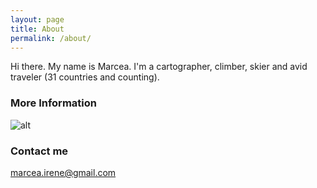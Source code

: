 ```yaml
---
layout: page
title: About
permalink: /about/
---
```


Hi there. My name is Marcea. I'm a cartographer, climber, skier and avid traveler (31 countries and counting). 

### More Information

![alt](http://marceamaps.github.io/images/Me.jpg)

### Contact me

marcea.irene@gmail.com
